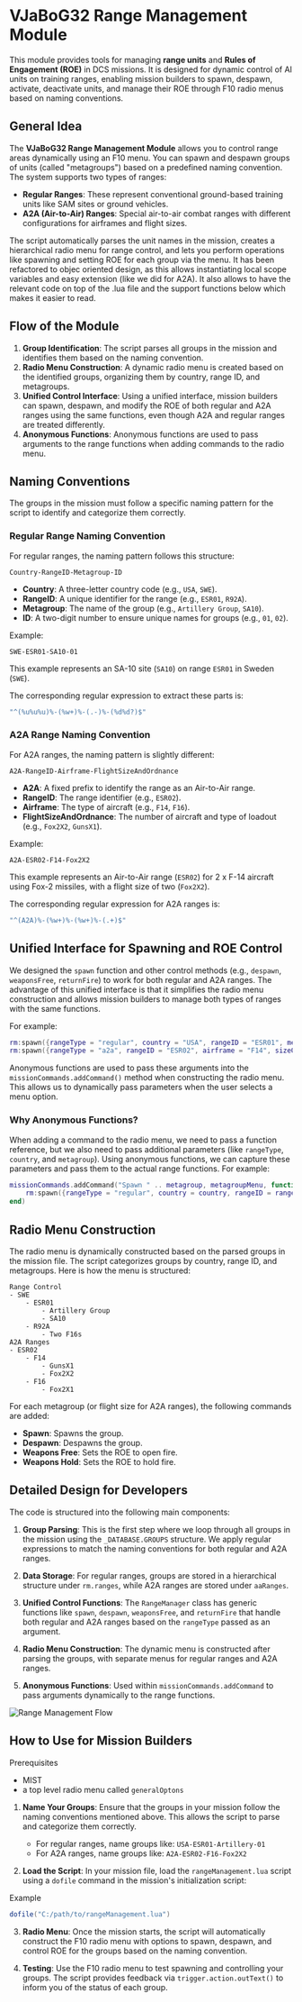 
# VJaBoG32 Range Management Module

This module provides tools for managing **range units** and **Rules of Engagement (ROE)** in DCS missions. It is designed for dynamic control of AI units on training ranges, enabling mission builders to spawn, despawn, activate, deactivate units, and manage their ROE through F10 radio menus based on naming conventions.

## General Idea

The **VJaBoG32 Range Management Module** allows you to control range areas dynamically using an F10 menu. You can spawn and despawn groups of units (called "metagroups") based on a predefined naming convention. The system supports two types of ranges:
- **Regular Ranges**: These represent conventional ground-based training units like SAM sites or ground vehicles.
- **A2A (Air-to-Air) Ranges**: Special air-to-air combat ranges with different configurations for airframes and flight sizes.

The script automatically parses the unit names in the mission, creates a hierarchical radio menu for range control, and lets you perform operations like spawning and setting ROE for each group via the menu.
It has been refactored to objec oriented design, as this allows instantiating local scope variables and easy extension (like we did for A2A).
It also allows to have the relevant code on top of the .lua file and the support functions below which makes it easier to read.

## Flow of the Module

1. **Group Identification**: The script parses all groups in the mission and identifies them based on the naming convention.
2. **Radio Menu Construction**: A dynamic radio menu is created based on the identified groups, organizing them by country, range ID, and metagroups.
3. **Unified Control Interface**: Using a unified interface, mission builders can spawn, despawn, and modify the ROE of both regular and A2A ranges using the same functions, even though A2A and regular ranges are treated differently.
4. **Anonymous Functions**: Anonymous functions are used to pass arguments to the range functions when adding commands to the radio menu.

## Naming Conventions

The groups in the mission must follow a specific naming pattern for the script to identify and categorize them correctly.

### Regular Range Naming Convention

For regular ranges, the naming pattern follows this structure:
```
Country-RangeID-Metagroup-ID
```

- **Country**: A three-letter country code (e.g., `USA`, `SWE`).
- **RangeID**: A unique identifier for the range (e.g., `ESR01`, `R92A`).
- **Metagroup**: The name of the group (e.g., `Artillery Group`, `SA10`).
- **ID**: A two-digit number to ensure unique names for groups (e.g., `01`, `02`).

Example:
```
SWE-ESR01-SA10-01
```

This example represents an SA-10 site (`SA10`) on range `ESR01` in Sweden (`SWE`).

The corresponding regular expression to extract these parts is:
```lua
"^(%u%u%u)%-(%w+)%-(.-)%-(%d%d?)$"
```

### A2A Range Naming Convention

For A2A ranges, the naming pattern is slightly different:
```
A2A-RangeID-Airframe-FlightSizeAndOrdnance
```

- **A2A**: A fixed prefix to identify the range as an Air-to-Air range.
- **RangeID**: The range identifier (e.g., `ESR02`).
- **Airframe**: The type of aircraft (e.g., `F14`, `F16`).
- **FlightSizeAndOrdnance**: The number of aircraft and type of loadout (e.g., `Fox2X2`, `GunsX1`).

Example:
```
A2A-ESR02-F14-Fox2X2
```

This example represents an Air-to-Air range (`ESR02`) for 2 x F-14 aircraft using Fox-2 missiles, with a flight size of two (`Fox2X2`).

The corresponding regular expression for A2A ranges is:
```lua
"^(A2A)%-(%w+)%-(%w+)%-(.+)$"
```

## Unified Interface for Spawning and ROE Control

We designed the `spawn` function and other control methods (e.g., `despawn`, `weaponsFree`, `returnFire`) to work for both regular and A2A ranges. The advantage of this unified interface is that it simplifies the radio menu construction and allows mission builders to manage both types of ranges with the same functions.

For example:
```lua
rm:spawn({rangeType = "regular", country = "USA", rangeID = "ESR01", metagroup = "SA10"})
rm:spawn({rangeType = "a2a", rangeID = "ESR02", airframe = "F14", sizeOfFlight = "Fox2X2"})
```

Anonymous functions are used to pass these arguments into the `missionCommands.addCommand()` method when constructing the radio menu. This allows us to dynamically pass parameters when the user selects a menu option.

### Why Anonymous Functions?

When adding a command to the radio menu, we need to pass a function reference, but we also need to pass additional parameters (like `rangeType`, `country`, and `metagroup`). Using anonymous functions, we can capture these parameters and pass them to the actual range functions. For example:

```lua
missionCommands.addCommand("Spawn " .. metagroup, metagroupMenu, function() 
    rm:spawn({rangeType = "regular", country = country, rangeID = rangeID, metagroup = metagroup})
end)
```

## Radio Menu Construction

The radio menu is dynamically constructed based on the parsed groups in the mission file. The script categorizes groups by country, range ID, and metagroups. Here is how the menu is structured:

```
Range Control
- SWE
    - ESR01
        - Artillery Group
        - SA10
    - R92A
        - Two F16s
A2A Ranges
- ESR02
    - F14
        - GunsX1
        - Fox2X2
    - F16
        - Fox2X1
```

For each metagroup (or flight size for A2A ranges), the following commands are added:
- **Spawn**: Spawns the group.
- **Despawn**: Despawns the group.
- **Weapons Free**: Sets the ROE to open fire.
- **Weapons Hold**: Sets the ROE to hold fire.

## Detailed Design for Developers

The code is structured into the following main components:

1. **Group Parsing**: This is the first step where we loop through all groups in the mission using the `_DATABASE.GROUPS` structure. We apply regular expressions to match the naming conventions for both regular and A2A ranges.

2. **Data Storage**: For regular ranges, groups are stored in a hierarchical structure under `rm.ranges`, while A2A ranges are stored under `aaRanges`.

3. **Unified Control Functions**: The `RangeManager` class has generic functions like `spawn`, `despawn`, `weaponsFree`, and `returnFire` that handle both regular and A2A ranges based on the `rangeType` passed as an argument.

4. **Radio Menu Construction**: The dynamic menu is constructed after parsing the groups, with separate menus for regular ranges and A2A ranges.

5. **Anonymous Functions**: Used within `missionCommands.addCommand` to pass arguments dynamically to the range functions.

![Range Management Flow](rangeManagementFlow.png)



## How to Use for Mission Builders

Prerequisites
- MIST
- a top level radio menu called `generalOptons`

1. **Name Your Groups**: Ensure that the groups in your mission follow the naming conventions mentioned above. This allows the script to parse and categorize them correctly.
   
   - For regular ranges, name groups like: `USA-ESR01-Artillery-01`
   - For A2A ranges, name groups like: `A2A-ESR02-F16-Fox2X2`

2. **Load the Script**: In your mission file, load the `rangeManagement.lua` script using a `dofile` command in the mission's initialization script:

Example
   ```lua
   dofile("C:/path/to/rangeManagement.lua")
   ```

3. **Radio Menu**: Once the mission starts, the script will automatically construct the F10 radio menu with options to spawn, despawn, and control ROE for the groups based on the naming convention.

4. **Testing**: Use the F10 radio menu to test spawning and controlling your groups. The script provides feedback via `trigger.action.outText()` to inform you of the status of each group.
